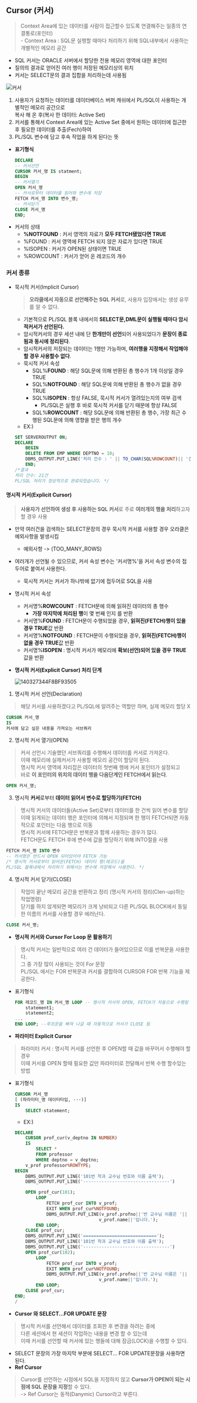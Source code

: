 ## Cursor (커서)
> Context Area에 있는 데이터를 사람이 접근할수 있도록 연결해주는 일종의 연결통로(포인터)<BR> - Context Area : SQL문 실행할 때마다 처리하기 위해 SQL내부에서 사용하는 개별적인 메모리 공간
- SQL 커서는 ORACLE 서버에서 할당한 전용 메모리 영역에 대한 포인터
- 질의의 결과로 얻어진 여러 행이 저장된 메모리상의 위치
- 커서는 SELECT문의 결과 집합을 처리하는데 사용됨

![커서](https://user-images.githubusercontent.com/60641307/80049555-2dc43c80-854e-11ea-82c8-0f7e48dd0c38.jpg)

1. 사용자가 요청하는 데이터를 데이터베이스 버퍼 캐쉬에서 PL/SQL이 사용하는 개별적인 메모리 공간으로<br> 복사 해 온 후(복사 한 데이터: Active Set)
2. 커서를 통해서 Context Area에 있는 Active Set 중에서 원하는 데이터에 접근한 후 필요한 데이터를 추출(Fech)하여 
3. PL/SQL 변수에 담고 후속 작업을 하게 된다는 뜻
- **표기형식**
    ```sql
    DECLARE
    -- 커서선언
    CURSOR 커서_명 IS statment;
    BEGIN
    -- 커서열기
    OPEN 커서_명
    -- 커서로부터 데이터를 읽어와 변수에 저장
    FETCH 커서_명 INTO 변수_명;
    -- 커서닫기
    CLOSE 커서_명
    END;
    ```
- 커서의 상태
    - **%NOTFOUND** : 커서 영역의 자료가 **모두 FETCH됐었다면 TRUE**
    - %FOUND : 커서 영역에 FETCH 되지 않은 자료가 있다면 TRUE
    - %ISOPEN : 커서가 OPEN된 상태이면 TRUE
    - %ROWCOUNT : 커서가 얻어 온 레코드의 개수

### 커서 종류
- 묵시적 커서(Implicit Cursor) 
    > **오라클에서 자동으로 선언해주는 SQL 커서**로, 사용자 입장에서는 생성 유무를 알 수 없다.
    - 기본적으로 PL/SQL 블록 내에서의 **SELECT문,DML문이 실행될 때마다 암시적커서가 선언된다.**
    - 암시적커서의 경우 세션 내에 단 **한개만이 선언**되어 사용되었다가 **문장이 종료됨과 동시에 정리된다**.
    - 암시적커서의 저장되는 데이터는 1행만 가능하며, **여러행을 지정해서 작업해야 할 경우 사용할수 없다**.
    - 묵시적 커서 속성
        - SQL%**FOUND** : 해당 SQL문에 의해 반환된 총 행수가 1개 이상일 경우 TRUE
        - SQL%**NOTFOUND** : 해당 SQL문에 의해 반환된 총 행수가 없을 경우 TRUE
        - SQL%**ISOPEN** : 항상 FALSE, 묵시적 커서가 열려있는지의 여부 검색
            - PL/SQL은 실행 후 바로 묵시적 커서를 닫기 때문에 항상 FALSE
        - SQL%**ROWCOUNT** : 해당 SQL문에 의해 반환된 총 행수, 가장 최근 수행된 SQL문에 의해 영향을 받은 행의 개수
    - EX:)
    ```SQL
    SET SERVEROUTPUT ON;
    DECLARE
        BEGIN
        DELETE FROM EMP WHERE DEPTNO = 10;
        DBMS_OUTPUT.PUT_LINE('처리 건수 : ' || TO_CHAR(SQL%ROWCOUNT)|| '건');
        END;
    /*결과
    처리 건수: 21건
    PL/SQL 처리가 정상적으로 완료되었습니다. */

    ```
#### 명시적 커서(Explicit Cursor)
> **사용자가 선언하여 생성 후 사용하는 SQL 커서**로 주로 **여러개의 행을 처리**하고자 할 경우 사용
- 만약 여러건을 검색하는 SELECT문장의 경우 묵시적 커서를 사용할 경우 오라클은 예외사항을 발생시킴
    - 예외사항 -> (TOO_MANY_ROWS)
- 여러개가 선언될 수 있으므로, 커서 속성 변수는 '커서명%'을 커서 속성 변수의 접두어로 붙여서 사용한다.
    - 묵시적 커서는 커서가 하나밖에 없기에 접두어로 SQL을 사용
- 명시적 커서 속성
    - 커서명%**ROWCOUNT** : FETCH문에 의해 읽혀진 데이터의 총 행수
        - **가장 마지막에 처리된 행**이 몇 번째 인지 를 반환
    - 커서명%**FOUND** : FETCH문이 수행되었을 경우, **읽혀진(FETCH)행이 있을 경우 TRUE**값 반환
    - 커서명%**NOTFOUND** : FETCH문이 수행되었을 경우, **읽혀진(FETCH)행이 없을 경우 TRUE**값 반환
    - 커서명%**ISOPEN** : 명시적 커서가 메모리에 **확보(선언)되어 있을 경우 TRUE**값을 반환
- **명시적 커서(Explicit Cursor) 처리 단계**

    ![140327344F8BF93505](https://user-images.githubusercontent.com/60641307/80052544-e2159100-8555-11ea-8602-490377d7288e.jpg)

1. 명시적 커서 선언(Declaration)
>해당 커서를 사용하겠다고 PL/SQL에 알려주는 역할만 하며, 실제 메모리 할당 X
```SQL
CURSOR 커서_명
IS
커서에 담고 싶은 내용을 가져오는 서브쿼리
```
2. 명시적 커서 열기(OPEN)
>커서 선언시 기술했던 서브쿼리를 수행해서 데이터를 커서로 가져온다.<BR> 이때 메모리에 실제커서가 사용할 메모리 공간이 할당이 된다.<BR>명시적 커서 영역에 자리잡은 데이터의 첫번째 행에 커서 포인터가 설정되고<BR> 바로 **이 포인터의 위치의 데이터 행을 다음단계인 FETCH에서 읽는다**.
```SQL
OPEN 커서_명;
```
3. 명시적 **커서**로부터 **데이터 읽어서 변수로 할당하기(FETCH)**
>명시적 커서의 데이터들(Active Set)로부터 데이터를 한 건씩 읽어 변수를 할당<br>이때 읽게되는 데이터 행은 포인터에 의해서 지정되며 한 행이 FETCH되면 자동적으로 포인터는 다음 행으로 이동<BR>명시적 커서에 FETCH문은 반복문과 함께 사용하는 경우가 많다.<BR>FETCH문도 FETCH 후에 변수에 값을 할당하기 위해 INTO절을 사용
```SQL
FETCH 커서_명 INTO 변수
-- 커서명은 반드시 OPEN 되어있어야 FETCH 가능 
/* 명시적 커서로부터 읽어온(FETCH) 데이터 행(레코드)을 
PL/SQL 블록내에서 처리하기 위해서는 변수에 저장해서 사용한다. */
```
4. 명시적 커서 닫기(CLOSE)
>작업이 끝난 메모리 공간을 반환하고 정리 (명시적 커서의 정리(Clen-up)하는 작업명령)<br>닫기를 하지 않게되면 메모리가 크게 낭비되고 다른 PL/SQL BLOCK에서 동일한 이름의 커서를 사용할 경우 에러난다.
```SQL
CLOSE 커서_명;
```                 
- **명시적 커서와 Cursor For Loop 문 활용하기**
>명시적 커서는 일반적으로 여러 건 데이터가 들어있으므로 이를 반복문을 사용한다.<br>그 중 가장 많이 사용되는 것이 For 문장<BR> PL/SQL 에서는 FOR 반복문과 커서를 결합하여 CURSOR FOR 반복 기능을 제공한다.
- 표기형식
    ```SQL
    FOR 레코드_명 IN 커서_명 LOOP -- 명시적 커서의 OPEN, FETCH가 자동으로 수행됨
        statement1;
        statement2;
    ...
    END LOOP; --루프문을 빠져 나갈 때 자동적으로 커서가 CLOSE 됨
    ```
- **파라미터 Explicit Cursor**
>파라미터 커서 : 명시적 커서를 선언한 후 OPEN할 때 값을 바꾸어서 수행해야 할 경우 <BR> 이때 커서를 OPEN 할때 필요한 값만 파라미터로 전달해서 반복 수행 할수있는 방법
- 표기형식
    ```SQL
    CURSOR 커서_명
    [ (파라미터_명 데이터타입, ···)]
    IS
        SELECT-statement; 
    ```
    - EX:)
    ```SQL
    DECLARE
        CURSOR prof_cur(v_deptno IN NUMBER)
        IS 
            SELECT *
            FROM professor
            WHERE deptno = v_deptno;
        v_prof professor%ROWTYPE;
    BEGIN 
        DBMS_OUTPUT.PUT_LINE('101번 학과 교수님 번호와 이름 출력');
        DBMS_OUTPUT.PUT_LINE('---------------------------------')

        OPEN prof_cur(101);
            LOOP
                FETCH prof_cur INTO v_prof;
                EXIT WHEN prof_cur%NOTFOUND;
                DBMS_OUTPUT.PUT_LINE(v_prof.profno||'번 교수님 이름은 '||
                                    v_prof.name||'입니다.');
            END LOOP;
        CLOSE prof_cur;
        DBMS_OUTPUT.PUT_LINE('============================');
        DBMS_OUTPUT.PUT_LINE('101번 학과 교수님 번호와 이름 출력');
        DBMS_OUTPUT.PUT_LINE('---------------------------------')
        OPEN prof_cur(102);
            LOOP
                FETCH prof_cur INTO v_prof;
                EXIT WHEN prof_cur%NOTFOUND;
                DBMS_OUTPUT.PUT_LINE(v_prof.profno||'번 교수님 이름은 '||
                                    v_prof.name||'입니다.');
            END LOOP;
        CLOSE prof_cur;
    END;
    /
    ```

- **Cursor 와 SELECT...FOR UPDATE 문장**
>명시적 커서를 선언해서 데이터를 조회한 후 변경을 하려는 중에 <BR>다른 세션에서 현 세션이 작업하는 내용을 변경 할 수 있는데<BR> 이때 커서를 선언할 때 커서에 있는 행들에 대해 잠금(LOCK)을 수행할 수 있다.
- SELECT 문장의 가장 마지막 부분에 SELECT... FOR UPDATE문장을 사용하면 된다.
- **Ref Cursor**
>Cursor를 선언하는 시점에서 SQL을 지정하지 않고 **Cursor가 OPEN이 되는 시점에 SQL 문장을 지정**할 수 있다.<BR>-> Ref Cursor는 동적(Danymic) Cursor라고 부른다.